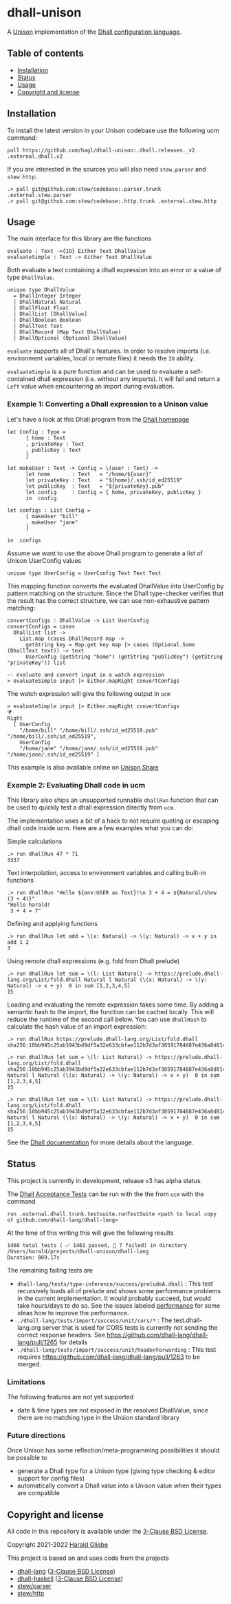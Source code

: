 # dhall-unison
A [Unison][unison] implementation of the [Dhall configuration language][dhall-lang].

## Table of contents

* [Installation](#installation)
* [Status](#status)
* [Usage](#usage)
* [Copyright and license](#copyright-and-license)

## Installation

To install the latest version in your Unison codebase use the following ucm command:
```
pull https://github.com/hagl/dhall-unison:.dhall.releases._v2 .external.dhall.v2
```

If you are interested in the sources you will also need `stew.parser` and `stew.http`:
```
.> pull git@github.com:stew/codebase:.parser.trunk .external.stew.parser
.> pull git@github.com:stew/codebase:.http.trunk .external.stew.http
```

## Usage

The main interface for this library are the functions
```
evaluate : Text ->{IO} Either Text DhallValue
evaluateSimple : Text -> Either Text DhallValue
```


Both evaluate a text containing a dhall expression into an error or a value of type `DhallValue`.

```
unique type DhallValue
  = DhallInteger Integer
  | DhallNatural Natural
  | DhallFloat Float
  | DhallList [DhallValue]
  | DhallBoolean Boolean
  | DhallText Text
  | DhallRecord (Map Text DhallValue)
  | DhallOptional (Optional DhallValue)
```

`evaluate` supports all of Dhall's features. In order to resolve imports (i.e. environment variables, local or remote files) it needs the `IO` ability.

`evaluateSimple` is a pure function and can be used to evaluate a self-contained dhall expression (i.e. without any imports). It will fail and return a `Left` value when encountering an import during evaluation.


### Example 1: Converting a Dhall expression to a Unison value

Let's have a look at this Dhall program from the [Dhall homepage][dhall-lang]

```dhall
let Config : Type =
      { home : Text
      , privateKey : Text
      , publicKey : Text
      }

let makeUser : Text -> Config = \(user : Text) ->
      let home       : Text   = "/home/${user}"
      let privateKey : Text   = "${home}/.ssh/id_ed25519"
      let publicKey  : Text   = "${privateKey}.pub"
      let config     : Config = { home, privateKey, publicKey }
      in  config

let configs : List Config =
      [ makeUser "bill"
      , makeUser "jane"
      ]

in  configs
```

Assume we want to use the above Dhall program to generate a list of Unison UserConfig values
```unison
unique type UserConfig = UserConfig Text Text Text
```

This mapping function converts the evaluated DhallValue into UserConfig by pattern matching on the structure.
Since the Dhall type-checker verifies that the result has the correct structure, we can use non-exhaustive pattern matching:

```unison
convertConfigs : DhallValue -> List UserConfig
convertConfigs = cases
  DhallList list ->
    List.map (cases DhallRecord map ->
      getString key = Map.get key map |> cases (Optional.Some (DhallText text)) -> text
      UserConfig (getString "home") (getString "publicKey") (getString "privateKey")) list

-- evaluate and convert input in a watch expression
> evaluateSimple input |> Either.mapRight convertConfigs
```
The watch expression will give the following output in `ucm`
```ucm
> evaluateSimple input |> Either.mapRight convertConfigs
⧩
Right
  [ UserConfig
    "/home/bill" "/home/bill/.ssh/id_ed25519.pub" "/home/bill/.ssh/id_ed25519",
    UserConfig
    "/home/jane" "/home/jane/.ssh/id_ed25519.pub" "/home/jane/.ssh/id_ed25519" ]
```

This example is also available online on [Unison Share][unison-share-hagl-dhall]

### Example 2: Evaluating Dhall code in ucm

This library also ships an unsupported runnable `dhallRun` function that can be used to quickly test a dhall expression directly from `ucm`.

The implementation uses a bit of a hack to not require quoting or escaping dhall code inside ucm.
Here are a few examples what you can do:

Simple calculations
```
.> run dhallRun 47 * 71
3337
```

Text interpolation, access to environment variables and calling built-in functions
```
.> run dhallRun "Hello ${env:USER as Text}!\n 3 + 4 = ${Natural/show (3 + 4)}"
"Hello harald!
 3 + 4 = 7"
```

Defining and applying functions
```
.> run dhallRun let add = \(x: Natural) -> \(y: Natural) -> x + y in add 1 2
3
```

Using remote dhall expressions (e.g. fold from Dhall prelude)
```
.> run dhallRun let sum = \(l: List Natural) -> https://prelude.dhall-lang.org/List/fold.dhall Natural l Natural (\(x: Natural) -> \(y: Natural) -> x + y)  0 in sum [1,2,3,4,5]
15
```

Loading and evaluating the remote expression takes some time. By adding a semantic hash to the import, the function can be cached locally. This will reduce the runtime of the second call below. You can use `dhallHash` to calculate the hash value of an import expression:

```
.> run dhallRun https://prelude.dhall-lang.org/List/fold.dhall
sha256:10bb945c25ab3943bd9df5a32e633cbfae112b7d3af38591784687e436a8d814

.> run dhallRun let sum = \(l: List Natural) -> https://prelude.dhall-lang.org/List/fold.dhall sha256:10bb945c25ab3943bd9df5a32e633cbfae112b7d3af38591784687e436a8d814 Natural l Natural (\(x: Natural) -> \(y: Natural) -> x + y)  0 in sum [1,2,3,4,5]
15

.> run dhallRun let sum = \(l: List Natural) -> https://prelude.dhall-lang.org/List/fold.dhall sha256:10bb945c25ab3943bd9df5a32e633cbfae112b7d3af38591784687e436a8d814 Natural l Natural (\(x: Natural) -> \(y: Natural) -> x + y)  0 in sum [1,2,3,4,5]
15
```

See the [Dhall documentation](dhall-lang) for more details about the language.


## Status

This project is currently in development, release v3 has alpha status.

The [Dhall Acceptance Tests][dhall-tests] can be run with the the from `ucm` with the command

```ucm
run .external.dhall.trunk.testsuite.runTestSuite <path to local copy of github.com/dhall-lang/dhall-lang>
```
At the time of this writing this will give the following results
```
1468 total tests ( ✅ 1461 passed, 🚫 7 failed) in directory /Users/harald/projects/dhall-unison/dhall-lang
Duration: 869.17s
```
The remaining failing tests are

* `dhall-lang/tests/type-inference/success/preludeA.dhall` : This test recursively loads all of prelude and shows some performance problems in the current implementation. It would probably succeed, but would take hours/days to do so. See the issues labeled [performance](https://github.com/hagl/dhall-unison/issues?q=is%3Aissue+label%3Aperformance+) for some ideas how to improve the performance.
* `./dhall-lang/tests/import/success/unit/cors/*` : The test.dhall-lang.org server that is used for CORS tests is currently not sending the correct response headers. See https://github.com/dhall-lang/dhall-lang/pull/1265 for details
* `./dhall-lang/tests/import/success/unit/headerForwarding` : This test requires https://github.com/dhall-lang/dhall-lang/pull/1263 to be merged.

### Limitations

The following features are not yet supported
* date & time types are not exposed in the resolved DhallValue, since there are no matching type in the Unsion standard library

### Future directions

Once Unison has some reflection/meta-programming possibilities it should be possible to
* generate a Dhall type for a Unison type (giving type checking & editor support for config files)
* automatically convert a Dhall value into a Unison value when their types are compatible

## Copyright and license

All code in this repository is available under the [3-Clause BSD License][license].

Copyright 2021-2022 [Harald Gliebe][hagl]

This project is based on and uses code from the projects
- [dhall-lang][dhall-lang-project] ([3-Clause BSD License][dhall-lang-license])
- [dhall-haskell][dhall-haskell] ([3-Clause BSD License][dhall-lang-license])
- [stew/parser][stew-parser]
- [stew/http][stew-http]

[license]: https://github.com/hagl/dhall-unison/blob/main/LICENSE
[unison]: https://www.unisonweb.org/
[dhall-lang]: https://dhall-lang.org/
[dhall-lang-project]: https://github.com/dhall-lang/dhall-lang
[dhall-lang-license]: https://github.com/dhall-lang/dhall-lang/blob/main/LICENSE
[dhall-haskell]: https://github.com/dhall-lang/dhall-haskell
[dhall-haskell-license]: https://github.com/dhall-lang/dhall-haskell/blob/main/LICENSE
[dhall-tests]: https://github.com/dhall-lang/dhall-lang/tree/master/tests
[stew-parser]: https://share.unison-lang.org/latest/namespaces/stew/parser
[stew-http]: https://share.unison-lang.org/latest/namespaces/stew/http
[hagl]: https://twitter.com/hagl
[unison-share-hagl-dhall]: https://share.unison-lang.org/latest/terms/hagl/dhall/README
